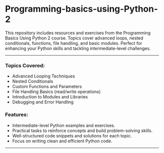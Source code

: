 # Programming-basics-using-Python-2
 
This repository includes resources and exercises from the Programming Basics Using Python 2 course. Topics cover advanced loops, nested conditionals, functions, file handling, and basic modules. Perfect for enhancing your Python skills and tackling intermediate-level challenges.

---

### Topics Covered:  
- Advanced Looping Techniques  
- Nested Conditionals  
- Custom Functions and Parameters  
- File Handling Basics (read/write operations)  
- Introduction to Modules and Libraries  
- Debugging and Error Handling  

### Features:  
- Intermediate-level Python examples and exercises.  
- Practical tasks to reinforce concepts and build problem-solving skills.  
- Well-structured code snippets and solutions for each topic.  
- Focus on writing clean and efficient Python code.  

---  
